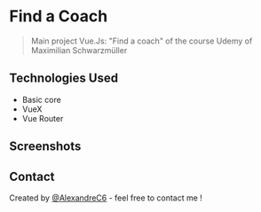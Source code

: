 # Find a Coach
> Main project Vue.Js: "Find a coach" of the course Udemy of Maximilian Schwarzmüller 

## Technologies Used
- Basic core
- VueX
- Vue Router

## Screenshots
<!-- ![Example screenshot](./..) -->

## Contact
Created by [@AlexandreC6](https://alex-camilo.vercel.app/) - feel free to contact me !
